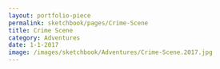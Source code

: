 ```yaml
---
layout: portfolio-piece
permalink: sketchbook/pages/Crime-Scene
title: Crime Scene
category: Adventures
date: 1-1-2017
image: /images/sketchbook/Adventures/Crime-Scene.2017.jpg
---
```

